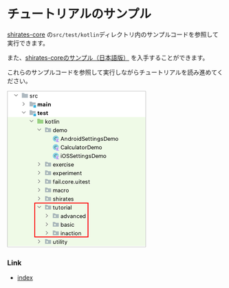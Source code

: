 # チュートリアルのサンプル

[shirates-core](https://github.com/ldi-github/shirates-core/) の`src/test/kotlin`ディレクトリ内のサンプルコードを参照して実行できます。

また、[shirates-coreのサンプル（日本語版）](https://github.com/ldi-github/shirates-core-samples-ja) を入手することができます。

これらのサンプルコードを参照して実行しながらチュートリアルを読み進めてください。

![](_images/tutorial_samples.png)

### Link

- [index](../index_ja.md)
